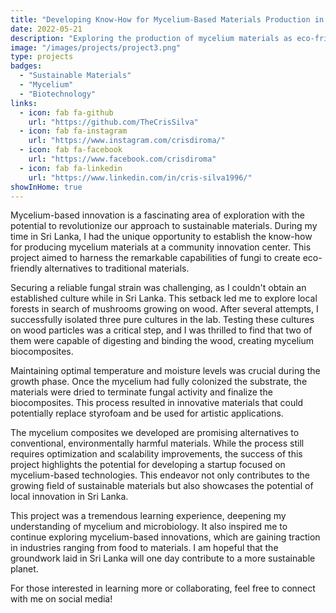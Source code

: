 ```yaml
---
title: "Developing Know-How for Mycelium-Based Materials Production in Sri Lanka"
date: 2022-05-21
description: "Exploring the production of mycelium materials as eco-friendly alternatives, established at a community innovation center in Sri Lanka."
image: "/images/projects/project3.png"
type: projects
badges:
  - "Sustainable Materials"
  - "Mycelium"
  - "Biotechnology"
links:
  - icon: fab fa-github
    url: "https://github.com/TheCrisSilva"
  - icon: fab fa-instagram
    url: "https://www.instagram.com/crisdiroma/"
  - icon: fab fa-facebook
    url: "https://www.facebook.com/crisdiroma"
  - icon: fab fa-linkedin
    url: "https://www.linkedin.com/in/cris-silva1996/"
showInHome: true
---
```


Mycelium-based innovation is a fascinating area of exploration with the potential to revolutionize our approach to sustainable materials. During my time in Sri Lanka, I had the unique opportunity to establish the know-how for producing mycelium materials at a community innovation center. This project aimed to harness the remarkable capabilities of fungi to create eco-friendly alternatives to traditional materials.

Securing a reliable fungal strain was challenging, as I couldn't obtain an established culture while in Sri Lanka. This setback led me to explore local forests in search of mushrooms growing on wood. After several attempts, I successfully isolated three pure cultures in the lab. Testing these cultures on wood particles was a critical step, and I was thrilled to find that two of them were capable of digesting and binding the wood, creating mycelium biocomposites.

Maintaining optimal temperature and moisture levels was crucial during the growth phase. Once the mycelium had fully colonized the substrate, the materials were dried to terminate fungal activity and finalize the biocomposites. This process resulted in innovative materials that could potentially replace styrofoam and be used for artistic applications.

The mycelium composites we developed are promising alternatives to conventional, environmentally harmful materials. While the process still requires optimization and scalability improvements, the success of this project highlights the potential for developing a startup focused on mycelium-based technologies. This endeavor not only contributes to the growing field of sustainable materials but also showcases the potential of local innovation in Sri Lanka.

This project was a tremendous learning experience, deepening my understanding of mycelium and microbiology. It also inspired me to continue exploring mycelium-based innovations, which are gaining traction in industries ranging from food to materials. I am hopeful that the groundwork laid in Sri Lanka will one day contribute to a more sustainable planet.

For those interested in learning more or collaborating, feel free to connect with me on social media!
